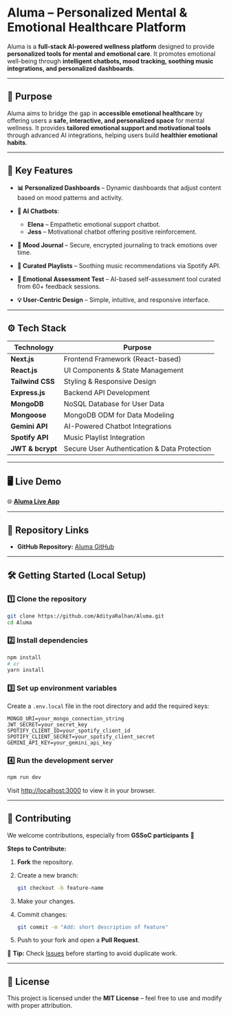 

# **Aluma – Personalized Mental & Emotional Healthcare Platform**

Aluma is a **full-stack AI-powered wellness platform** designed to provide **personalized tools for mental and emotional care**.
It promotes emotional well-being through **intelligent chatbots, mood tracking, soothing music integrations, and personalized dashboards**.

---

## 🌟 **Purpose**

Aluma aims to bridge the gap in **accessible emotional healthcare** by offering users a **safe, interactive, and personalized space** for mental wellness.
It provides **tailored emotional support and motivational tools** through advanced AI integrations, helping users build **healthier emotional habits**.

---

## 🚀 **Key Features**

* **📊 Personalized Dashboards** – Dynamic dashboards that adjust content based on mood patterns and activity.
* **🤖 AI Chatbots**:

  * **Elena** – Empathetic emotional support chatbot.
  * **Jess** – Motivational chatbot offering positive reinforcement.
* **📝 Mood Journal** – Secure, encrypted journaling to track emotions over time.
* **🎵 Curated Playlists** – Soothing music recommendations via Spotify API.
* **🧠 Emotional Assessment Test** – AI-based self-assessment tool curated from 60+ feedback sessions.
* **💡 User-Centric Design** – Simple, intuitive, and responsive interface.

---

## ⚙️ **Tech Stack**

| Technology       | Purpose                                      |
| ---------------- | -------------------------------------------- |
| **Next.js**      | Frontend Framework (React-based)             |
| **React.js**     | UI Components & State Management             |
| **Tailwind CSS** | Styling & Responsive Design                  |
| **Express.js**   | Backend API Development                      |
| **MongoDB**      | NoSQL Database for User Data                 |
| **Mongoose**     | MongoDB ODM for Data Modeling                |
| **Gemini API**   | AI-Powered Chatbot Integrations              |
| **Spotify API**  | Music Playlist Integration                   |
| **JWT & bcrypt** | Secure User Authentication & Data Protection |

---

## 🖥️ **Live Demo**

🌐 **[Aluma Live App](https://aluma-amber.vercel.app)**

---

## 📂 **Repository Links**

* **GitHub Repository:** [Aluma GitHub](https://github.com/AdityaRalhan/Aluma)

---

## 🛠 **Getting Started (Local Setup)**

### 1️⃣ Clone the repository

```bash
git clone https://github.com/AdityaRalhan/Aluma.git
cd Aluma
```

### 2️⃣ Install dependencies

```bash
npm install
# or
yarn install
```

### 3️⃣ Set up environment variables

Create a `.env.local` file in the root directory and add the required keys:

```
MONGO_URI=your_mongo_connection_string
JWT_SECRET=your_secret_key
SPOTIFY_CLIENT_ID=your_spotify_client_id
SPOTIFY_CLIENT_SECRET=your_spotify_client_secret
GEMINI_API_KEY=your_gemini_api_key
```

### 4️⃣ Run the development server

```bash
npm run dev
```

Visit [http://localhost:3000](http://localhost:3000) to view it in your browser.

---

## 🤝 **Contributing**

We welcome contributions, especially from **GSSoC participants** 💛

**Steps to Contribute:**

1. **Fork** the repository.
2. Create a new branch:

   ```bash
   git checkout -b feature-name
   ```
3. Make your changes.
4. Commit changes:

   ```bash
   git commit -m "Add: short description of feature"
   ```
5. Push to your fork and open a **Pull Request**.

📌 **Tip:** Check [Issues](https://github.com/AdityaRalhan/Aluma/issues) before starting to avoid duplicate work.

---

## 📜 **License**

This project is licensed under the **MIT License** – feel free to use and modify with proper attribution.

